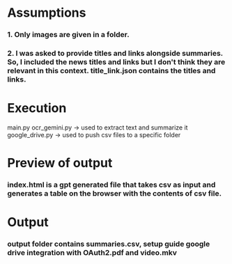 # Assumptions

### 1. Only images are given in a folder.
### 2. I was asked to provide titles and links alongside summaries. So, I included the news titles and links but I don't think they are relevant in this context. title_link.json contains the titles and links.

# Execution

 main.py
 ocr_gemini.py -> used to extract text and summarize it
 google_drive.py -> used to push csv files to a specific folder

# Preview of output

### index.html is a gpt generated file that takes csv as input and generates a table on the browser with the contents of csv file.

# Output

### output folder contains summaries.csv, setup guide google drive integration with OAuth2.pdf and video.mkv
